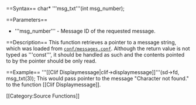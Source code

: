 ==Syntax==
 char* '''msg_txt'''(int msg_number);

==Parameters==
* '''msg_number''' - Message ID of the requested message.

==Description==
This function retrieves a pointer to a message string, which was loaded from [`conf/messages.conf`](https://github.com/HerculesWS/Hercules/blob/stable/conf/messages.conf). Although the return value is not typed as '''const''', it should be handled as such and the contents pointed to by the pointer should be only read.

==Example==
 '''[[Clif Displaymessage|clif->displaymessage]]'''(sd->fd, msg_txt(3));
This would pass pointer to the message "Character not found." to the function [[Clif Displaymessage]].

[[Category:Source Functions]]
